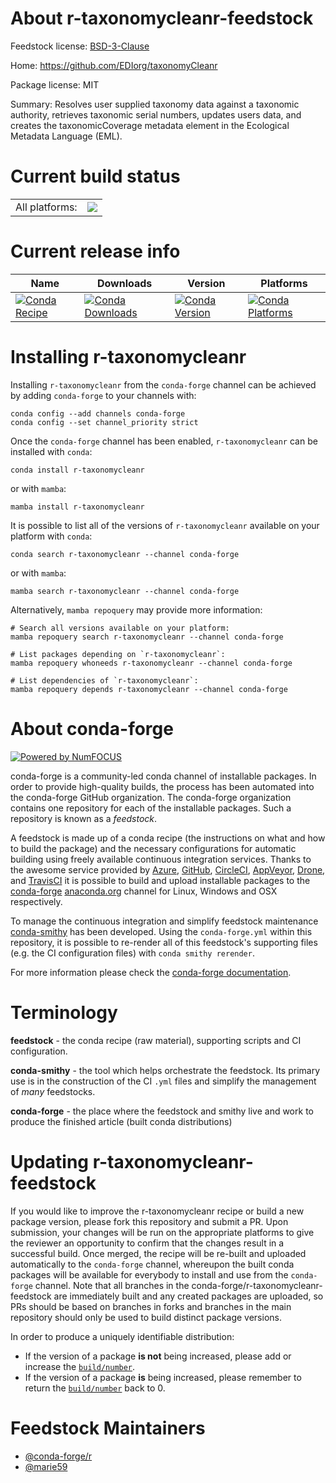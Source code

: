 About r-taxonomycleanr-feedstock
================================

Feedstock license: [BSD-3-Clause](https://github.com/conda-forge/r-taxonomycleanr-feedstock/blob/main/LICENSE.txt)

Home: https://github.com/EDIorg/taxonomyCleanr

Package license: MIT

Summary: Resolves user supplied taxonomy data against a taxonomic authority, retrieves taxonomic serial numbers, updates users data, and creates the taxonomicCoverage metadata element in the Ecological Metadata Language (EML).

Current build status
====================


<table><tr><td>All platforms:</td>
    <td>
      <a href="https://dev.azure.com/conda-forge/feedstock-builds/_build/latest?definitionId=17915&branchName=main">
        <img src="https://dev.azure.com/conda-forge/feedstock-builds/_apis/build/status/r-taxonomycleanr-feedstock?branchName=main">
      </a>
    </td>
  </tr>
</table>

Current release info
====================

| Name | Downloads | Version | Platforms |
| --- | --- | --- | --- |
| [![Conda Recipe](https://img.shields.io/badge/recipe-r--taxonomycleanr-green.svg)](https://anaconda.org/conda-forge/r-taxonomycleanr) | [![Conda Downloads](https://img.shields.io/conda/dn/conda-forge/r-taxonomycleanr.svg)](https://anaconda.org/conda-forge/r-taxonomycleanr) | [![Conda Version](https://img.shields.io/conda/vn/conda-forge/r-taxonomycleanr.svg)](https://anaconda.org/conda-forge/r-taxonomycleanr) | [![Conda Platforms](https://img.shields.io/conda/pn/conda-forge/r-taxonomycleanr.svg)](https://anaconda.org/conda-forge/r-taxonomycleanr) |

Installing r-taxonomycleanr
===========================

Installing `r-taxonomycleanr` from the `conda-forge` channel can be achieved by adding `conda-forge` to your channels with:

```
conda config --add channels conda-forge
conda config --set channel_priority strict
```

Once the `conda-forge` channel has been enabled, `r-taxonomycleanr` can be installed with `conda`:

```
conda install r-taxonomycleanr
```

or with `mamba`:

```
mamba install r-taxonomycleanr
```

It is possible to list all of the versions of `r-taxonomycleanr` available on your platform with `conda`:

```
conda search r-taxonomycleanr --channel conda-forge
```

or with `mamba`:

```
mamba search r-taxonomycleanr --channel conda-forge
```

Alternatively, `mamba repoquery` may provide more information:

```
# Search all versions available on your platform:
mamba repoquery search r-taxonomycleanr --channel conda-forge

# List packages depending on `r-taxonomycleanr`:
mamba repoquery whoneeds r-taxonomycleanr --channel conda-forge

# List dependencies of `r-taxonomycleanr`:
mamba repoquery depends r-taxonomycleanr --channel conda-forge
```


About conda-forge
=================

[![Powered by
NumFOCUS](https://img.shields.io/badge/powered%20by-NumFOCUS-orange.svg?style=flat&colorA=E1523D&colorB=007D8A)](https://numfocus.org)

conda-forge is a community-led conda channel of installable packages.
In order to provide high-quality builds, the process has been automated into the
conda-forge GitHub organization. The conda-forge organization contains one repository
for each of the installable packages. Such a repository is known as a *feedstock*.

A feedstock is made up of a conda recipe (the instructions on what and how to build
the package) and the necessary configurations for automatic building using freely
available continuous integration services. Thanks to the awesome service provided by
[Azure](https://azure.microsoft.com/en-us/services/devops/), [GitHub](https://github.com/),
[CircleCI](https://circleci.com/), [AppVeyor](https://www.appveyor.com/),
[Drone](https://cloud.drone.io/welcome), and [TravisCI](https://travis-ci.com/)
it is possible to build and upload installable packages to the
[conda-forge](https://anaconda.org/conda-forge) [anaconda.org](https://anaconda.org/)
channel for Linux, Windows and OSX respectively.

To manage the continuous integration and simplify feedstock maintenance
[conda-smithy](https://github.com/conda-forge/conda-smithy) has been developed.
Using the ``conda-forge.yml`` within this repository, it is possible to re-render all of
this feedstock's supporting files (e.g. the CI configuration files) with ``conda smithy rerender``.

For more information please check the [conda-forge documentation](https://conda-forge.org/docs/).

Terminology
===========

**feedstock** - the conda recipe (raw material), supporting scripts and CI configuration.

**conda-smithy** - the tool which helps orchestrate the feedstock.
                   Its primary use is in the construction of the CI ``.yml`` files
                   and simplify the management of *many* feedstocks.

**conda-forge** - the place where the feedstock and smithy live and work to
                  produce the finished article (built conda distributions)


Updating r-taxonomycleanr-feedstock
===================================

If you would like to improve the r-taxonomycleanr recipe or build a new
package version, please fork this repository and submit a PR. Upon submission,
your changes will be run on the appropriate platforms to give the reviewer an
opportunity to confirm that the changes result in a successful build. Once
merged, the recipe will be re-built and uploaded automatically to the
`conda-forge` channel, whereupon the built conda packages will be available for
everybody to install and use from the `conda-forge` channel.
Note that all branches in the conda-forge/r-taxonomycleanr-feedstock are
immediately built and any created packages are uploaded, so PRs should be based
on branches in forks and branches in the main repository should only be used to
build distinct package versions.

In order to produce a uniquely identifiable distribution:
 * If the version of a package **is not** being increased, please add or increase
   the [``build/number``](https://docs.conda.io/projects/conda-build/en/latest/resources/define-metadata.html#build-number-and-string).
 * If the version of a package **is** being increased, please remember to return
   the [``build/number``](https://docs.conda.io/projects/conda-build/en/latest/resources/define-metadata.html#build-number-and-string)
   back to 0.

Feedstock Maintainers
=====================

* [@conda-forge/r](https://github.com/orgs/conda-forge/teams/r/)
* [@marie59](https://github.com/marie59/)

